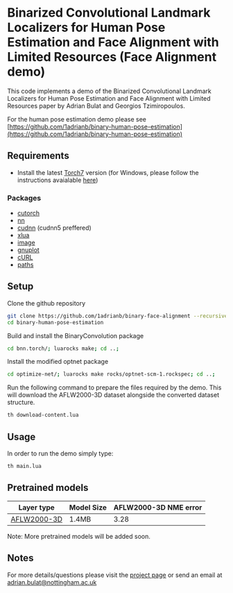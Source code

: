 # Binarized Convolutional Landmark Localizers for Human Pose Estimation and Face Alignment with Limited Resources (Face Alignment demo)

This code implements a demo of the Binarized Convolutional Landmark Localizers for Human Pose Estimation and Face Alignment with Limited Resources paper by Adrian Bulat and Georgios Tzimiropoulos. 

For the human pose estimation demo please see [https://github.com/1adrianb/binary-human-pose-estimation](https://github.com/1adrianb/binary-human-pose-estimation)


## Requirements
- Install the latest [Torch7](http://torch.ch/docs/getting-started.html) version (for Windows, please follow the instructions avaialable [here](https://github.com/torch/distro/blob/master/win-files/README.md))

### Packages
- [cutorch](https://github.com/torch/cutorch)
- [nn](https://github.com/torch/nn)
- [cudnn](https://github.com/soumith/cudnn.torch) (cudnn5 preffered)
- [xlua](https://github.com/torch/xlua)
- [image](https://github.com/torch/image)
- [gnuplot](https://github.com/torch/gnuplot)
- [cURL](https://github.com/Lua-cURL/Lua-cURLv3)
- [paths](https://github.com/torch/paths)

## Setup
Clone the github repository
```bash
git clone https://github.com/1adrianb/binary-face-alignment --recursive
cd binary-human-pose-estimation
```

Build and install the BinaryConvolution package
```bash
cd bnn.torch/; luarocks make; cd ..;
```

Install the modified optnet package
```bash
cd optimize-net/; luarocks make rocks/optnet-scm-1.rockspec; cd ..;
```

Run the following command to prepare the files required by the demo. This will download the AFLW2000-3D dataset alongside the converted dataset structure.
```bash
th download-content.lua
```

## Usage

In order to run the demo simply type:
```bash
th main.lua
```

## Pretrained models

| Layer type | Model Size | AFLW2000-3D NME error |
| ------------- | ----------- | ----------- |
| [AFLW2000-3D](https://www.adrianbulat.com/downloads/BinaryHumanPose/facealignment_binary_aflw.t7)        | 1.4MB |3.28        |

Note: More pretrained models will be added soon. 

## Notes

For more details/questions please visit the [project page](https://www.adrianbulat.com/binary-cnn-landmarks) or send an email at adrian.bulat@nottingham.ac.uk



